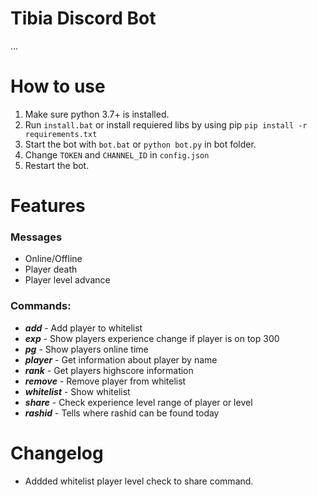 # Tibia Discord Bot
...

# How to use
1. Make sure python 3.7+ is installed.
2. Run ```install.bat``` or install requiered libs by using pip ```pip install -r requirements.txt```
3. Start the bot with ```bot.bat``` or ```python bot.py``` in bot folder.
4. Change ```TOKEN``` and ```CHANNEL_ID``` in ```config.json```
5. Restart the bot.

# Features
### Messages
* Online/Offline
* Player death
* Player level advance

### Commands:
* ***add*** - Add player to whitelist
* ***exp*** - Show players experience change if player is on top 300
* ***pg*** - Show players online time
* ***player*** - Get information about player by name
* ***rank*** - Get players highscore information
* ***remove*** - Remove player from whitelist
* ***whitelist*** - Show whitelist
* ***share*** - Check experience level range of player or level
* ***rashid*** - Tells where rashid can be found today


# Changelog
* Addded whitelist player level check to share command.
